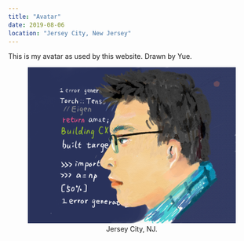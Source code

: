 ```yaml
---
title: "Avatar"
date: 2019-08-06
location: "Jersey City, New Jersey"
---
```


This is my avatar as used by this website. Drawn by Yue.

<figure>
  <img src="/images/avatar.PNG">
  <center>
  <figcaption>Jersey City, NJ.</figcaption>
  </center>
</figure>
